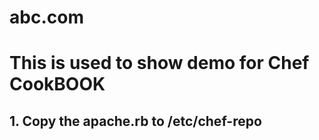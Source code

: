 # abc.com
#  This is used to show demo for Chef CookBOOK
## 1. Copy the apache.rb to /etc/chef-repo
